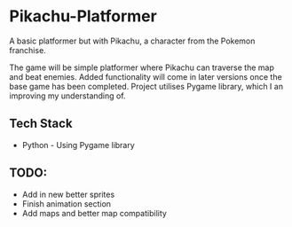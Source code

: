 # Pikachu-Platformer
A basic platformer but with Pikachu, a character from the Pokemon franchise.

The game will be simple platformer where Pikachu can traverse the map and beat enemies.
Added functionality will come in later versions once the base game has been completed.
Project utilises Pygame library, which I an improving my understanding of.

## Tech Stack
- Python - Using Pygame library

## TODO:
- Add in new better sprites
- Finish animation section
- Add maps and better map compatibility
